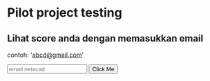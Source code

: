 

# Pilot project testing

## Lihat score anda dengan memasukkan email
contoh: 'abcd@gmail.com'

<input type="email" id="email" name="emails" placeholder="email netacad">
<button onclick="onClick()">Click Me</button>
<pre>
<code>
<div id="result">

</div>
</code>
</pre>

<script type="text/javascript" src="p1_pilot.json"></script>

<script>
function onClick() {
    var x = document.getElementById("result");    
    var email = document.getElementById("email").value;
    var notexist = typeof obj[email]=== "undefined";
    if (notexist){
       x.innerHTML='Email ID Tidak ditemukan';
    } 
    else{
        var fscore = 'Final Score (${email}): ' + obj[email]["score"]+"\n\n";
        var itemout = 'Items test cases: \nformat result:[scorer,expected value(s),expected dtype,your value(s),your dtype]\n======================================\n';
        var o = obj[email]["out"]; 

        for(i=0;i<o.length;i++){
            ox = o[i].split("<").join("type ");
            ox = ox.split(">").join("");
            itemout += ox+">>>>>Item score: "+obj[email]["scores"][i]+"\n\n";
        }
    
        x.innerHTML=fscore+itemout;           
    }
    x.style.display = "block"; 
}
</script>

